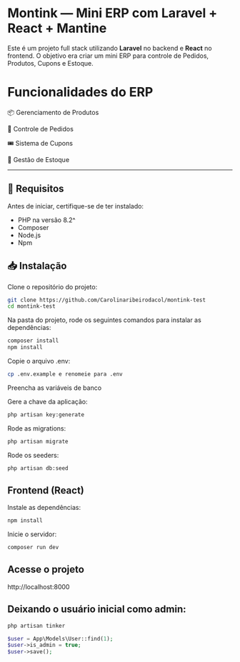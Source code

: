 # Montink — Mini ERP com Laravel + React + Mantine

Este é um projeto full stack utilizando **Laravel** no backend e **React** no frontend. 
O objetivo era criar um mini ERP para controle de Pedidos, Produtos, Cupons e Estoque. 

# Funcionalidades do ERP

📦 Gerenciamento de Produtos

🧾 Controle de Pedidos

🎟️ Sistema de Cupons

🧮 Gestão de Estoque

---

## 🚀 Requisitos

Antes de iniciar, certifique-se de ter instalado:
- PHP na versão 8.2^
- Composer
- Node.js
- Npm

## 📥 Instalação

Clone o repositório do projeto: 
```bash
git clone https://github.com/Carolinaribeirodacol/montink-test
cd montink-test
```

Na pasta do projeto, rode os seguintes comandos para instalar as dependências:
```bash
composer install
npm install
```

Copie o arquivo .env:
```bash
cp .env.example e renomeie para .env
```

Preencha as variáveis de banco

Gere a chave da aplicação:
```bash
php artisan key:generate
```

Rode as migrations:
```bash
php artisan migrate
```

Rode os seeders:
```bash
php artisan db:seed
```

## Frontend (React)
Instale as dependências:
```bash
npm install
```

Inicie o servidor:
```bash
composer run dev
```

## Acesse o projeto
http://localhost:8000

## Deixando o usuário inicial como admin:
```bash
php artisan tinker
```

```php
$user = App\Models\User::find(1);
$user->is_admin = true;
$user->save();
```
